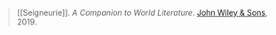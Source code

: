 > [[Seigneurie]]. *A Companion to World Literature*. [John Wiley & Sons](john-wiley-&-sons.md), 2019.